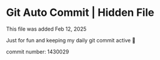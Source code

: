 # Git Auto Commit | Hidden File

This file was added Feb 12, 2025

Just for fun and keeping my daily git commit active 🤪

commit number: 1430029
